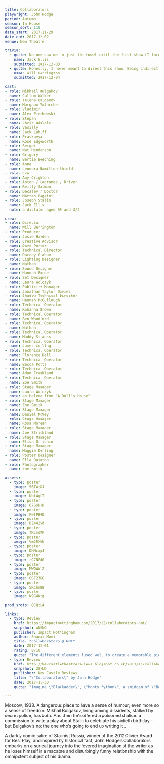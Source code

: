 ```yaml
---
title: Collaborators
playwright: John Hodge
period: Autumn
season: In House
season_sort: 110
date_start: 2017-11-29
date_end: 2017-12-02
venue: New Theatre

trivia:
  - quote: No-one saw me in just the towel until the first show (I forgot to bring it to the dress run)
    name: Jack Ellis
    submitted: 2017-12-03
  - quote: Honestly, I never meant to direct this show. Being indirectly forced to direct a show about being forced to write a show might be the single most ironic thing that's ever happened to me.
    name: Will Berrington
    submitted: 2017-12-04

cast:
- role: Mikhail Bulgakov
  name: Callum Walker
- role: Yelena Bulgakov
  name: Margaux Valarche
- role: Vladimir
  name: Alex Piechowski
- role: Stepan
  name: Chris Odulele
- role: Vasilly
  name: Jack Lahiff
- role: Praskovya
  name: Rose Edgeworth
- role: Sergei
  name: Nat Henderson
- role: Grigory
  name: Bertie Beeching
- role: Anna
  name: Leonora Hamilton-Shield
- role: Eva
  name: Amy Crighton
- role: Anton / Lagrange / Driver
  name: Reilly Salmon
- role: Decalev / Doctor
  name: Matteo Bagaini
- role: Joseph Stalin
  name: Jack Ellis
  note: a dictator aged 59 and 3/4

crew:
- role: Director
  name: Will Berrington
- role: Producer
  name: Josie Hayden
- role: Creative Advisor
  name: Dave Porter
- role: Technical Director
  name: Darcey Graham
- role: Lighting Designer
  name: Nathan
- role: Sound Designer
  name: Hannah Burne
- role: Set Designer
  name: Laura Wolczyk
- role: Publicity Manager
  name: Jonathan Taylor Davies
- role: Shadow Technical Director
  name: Hannah McCullough
- role: Technical Operator
  name: Rohanna Brown
- role: Technical Operator
  name: Ben Woodford
- role: Technical Operator
  name: Nathan
- role: Technical Operator
  name: Maddy Strauss
- role: Technical Operator
  name: James Curling
- role: Technical Operator
  name: Florence Bell
- role: Technical Operator
  name: Becca Potts
- role: Technical Operator
  name: Adam Frankland
- role: Technical Operator
  name: Zoe Smith
- role: Stage Manager
  name: Laura Wolczyk
  note: as Helene from "A Doll's House"
- role: Stage Manager
  name: Zoe Smith
- role: Stage Manager
  name: Daniel McVey
- role: Stage Manager
  name: Rosa Morgan
- role: Stage Manager
  name: Joe Strickland
- role: Stage Manager
  name: Elisa Orrichio
- role: Stage Manager
  name: Maggie Dorling
- role: Poster Designer
  name: Ella Quinton
- role: Photographer
  name: Zoe Smith

assets:
  - type: poster
    image: 56TWtKJ
  - type: poster
    image: KbtWgLT
  - type: poster
    image: 67GsHsH 
  - type: poster
    image: FwfPB9Q
  - type: poster
    image: DZ442Sd
  - type: poster
    image: TKcmdPF
  - type: poster
    image: VmGRXbN
  - type: poster
    image: DHNcxpJ
  - type: poster
    image: rC7NFdG
  - type: poster
    image: MWQWWrZ
  - type: poster
    image: GGF23KC
  - type: poster
    image: 5KChmW8
  - type: poster
    image: K9G4Ktg

prod_shots: QJQtL4

links:
  - type: Review
    href: https://impactnottingham.com/2017/12/collaborators-nnt/
    snapshot: wNEkO
    publisher: Impact Nottingham
    author: Shanai Momi
    title: "Collaborators @ NNT"
    date: 2017-12-01
    rating: 8/10
    quote: "The different elements fused well to create a memorable piece, amplified by the convincing performances and dedication to the role by each cast member."
  - type: Review
    href: http://kevcastletheatrereviews.blogspot.co.uk/2017/11/collaborators-by-john-hodge-nottingham.html
    snapshot: 28yLD
    publisher: Kev Castle Reviews
    title: "\"Collaborators\" by John Hodge"
    date: 2017-11-30
    quote: "Imagine \"Blackadder\", \"Monty Python\", a smidgen of \"Benny Hill\", \"The Young Ones\" and you'll get the idea of the style of comedy. At times anarchic, but always a lorra lorra laffs."

---
```


Moscow, 1938. A dangerous place to have a sense of humour; even more so a sense of freedom. Mikhail Bulgakov, living among dissidents, stalked by secret police, has both. And then he's offered a poisoned chalice: a commission to write a play about Stalin to celebrate his sixtieth birthday - but Bulgakov’s not the one who’s going to end up writing it…

A darkly comic satire of Stalinist Russia, winner of the 2012 Olivier Award for Best Play, and inspired by historical fact, John Hodge’s Collaborators embarks on a surreal journey into the fevered imagination of the writer as he loses himself in a macabre and disturbingly funny relationship with the omnipotent subject of his drama.
